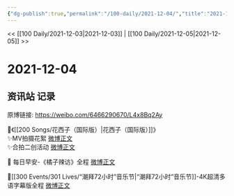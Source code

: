 ```yaml
---
{"dg-publish":true,"permalink":"/100-daily/2021-12-04/","title":"2021-12-04"}
---
```



<< [[100 Daily/2021-12-03\|2021-12-03]] | [[100 Daily/2021-12-05\|2021-12-05]] >>

# 2021-12-04

## 资讯站 记录

原博链接: https://weibo.com/6466290670/L4x8Bq2Ay

🌟《[[200 Songs/花西子（国际版）\|花西子（国际版）]]》  
✨MV拍摄花絮 [微博正文](https://weibo.com/detail/4710747819476256)  
✨合拍二创活动 [微博正文](https://weibo.com/detail/4710637273613073)

🌟 每日早安-《橘子辣访》全程 [微博正文](https://weibo.com/detail/4710602720675310)

🌟[[300 Events/301 Lives/“潮拜72小时”音乐节\|“潮拜72小时”音乐节]]-4K超清多语字幕版全程 [微博正文](https://weibo.com/detail/4710805121010591)
